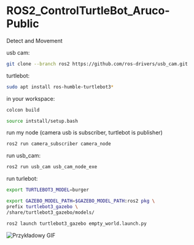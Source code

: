 # ROS2_ControlTurtleBot_Aruco-Public
Detect and Movement

usb cam:
```bash
git clone --branch ros2 https://github.com/ros-drivers/usb_cam.git
```

turtlebot:
```bash
sudo apt install ros-humble-turtlebot3*
```

in your workspace:
```bash
colcon build
```
```bash
source intstall/setup.bash
```

run my node (camera usb is subscriber, turtlebot is publisher)
```bash
ros2 run camera_subscriber camera_node
```

run usb_cam:
```bash
ros2 run usb_cam usb_cam_node_exe
```

run turlebot:
```bash
export TURTLEBOT3_MODEL=burger
```

```bash
export GAZEBO_MODEL_PATH=$GAZEBO_MODEL_PATH:ros2 pkg \
prefix turtlebot3_gazebo \
/share/turtlebot3_gazebo/models/
```
```bash
ros2 launch turtlebot3_gazebo empty_world.launch.py
```

![Przykładowy GIF](result.gif)

